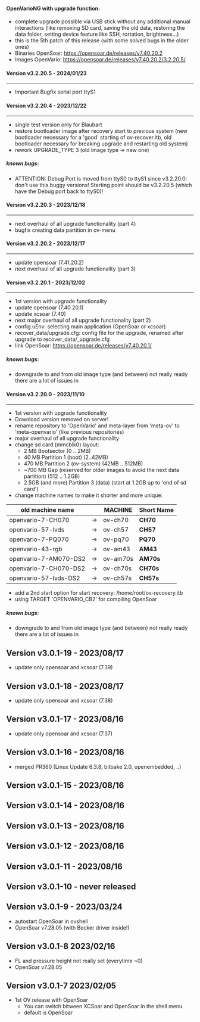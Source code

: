 #### OpenVarioNG with upgrade function:
* complete upgrade possible via USB stick without any additional manual interactions (like removing SD card, saving the old data, restoring the data folder, setting device feature like SSH, rortation, brightness...)
* this is the 5th patch of this release (with some solved bugs in the older ones)
* Binaries OpenSoar:  https://opensoar.de/releases/v7.40.20.2
* Images  OpenVario: https://opensoar.de/releases/v7.40.20.2/3.2.20.5/ 

#### Version v3.2.20.5 - 2024/01/23
------------------------------
- Important Bugfix serial port ttyS1

#### Version v3.2.20.4 - 2023/12/22
------------------------------
- single test version only for Blaubart
- restore bootloader image after recovery start to previous system
  (new bootloader necessary for a 'good' starting of ov-recover.itb, old
   bootloader necessary for breaking upgrade and restarting old system)
- rework UPGRADE_TYPE 3 (old image type -> new one)

##### known bugs:
- ATTENTION: Debug Port is moved from ttyS0 to ttyS1 since v3.2.20.0: don't use this buggy versions! Starting point should be v3.2.20.5 (which have the Debug port back to ttyS0)! 

#### Version v3.2.20.3 - 2023/12/18
------------------------------
- next overhaul of all upgrade functionality (part 4)
- bugfix creating data partition in ov-menu

#### Version v3.2.20.2 - 2023/12/17
------------------------------
- update opensoar (7.41.20.2)
- next overhaul of all upgrade functionality (part 3)

#### Version v3.2.20.1 - 2023/12/02
------------------------------
- 1st version with upgrade functionality
- update opensoar (7.40.20.1)
- update xcsoar (7.40)
- next major overhaul of all upgrade functionality (part 2)
- config.uEnv: selecting main application (OpenSoar or xcsoar)
- recover_data/upgrade.cfg: config file for the upgrade, renamed after upgrade
  to recover_data/_upgrade.cfg
- link OpenSoar: https://opensoar.de/releases/v7.40.20.1/ 

##### known bugs:
- downgrade to and from old image type (and between) not really ready
  there are a lot of issues in

#### Version v3.2.20.0 - 2023/11/10
------------------------------
- 1st version with upgrade functionality
- Download version removed on server!
- rename repository to 'OpenVario' and meta-layer from 'meta-ov' to 
  'meta-openvario' (like previous repositories)
- major overhaul of all upgrade functionality
- change sd card (mmcblk0) layout:
  * 2 MB Bootsector  (0 .. 2MB)
  * 40 MB Partition 1 (boot) (2..42MB)
  * 470 MB Partition 2 (ov-system) (42MB .. 512MB)
  * ~700 MB Gap (reserved for older images to avoid the next data partition)
    (512 .. 1.2GB)
  * 2.5GB (and more) Partition 3 (data) (start at 1.2GB up to 'end of sd card')
- change machine names to make it shorter and more unique:

|  old machine name     |   | MACHINE    |      Short Name  |
|-----------------------|---|-----|----------|
|  openvario-7-CH070      | -> | ov-ch70    |  **CH70**  |
|  openvario-57-lvds      | -> | ov-ch57    |  **CH57** |
|  openvario-7-PQ070      | -> | ov-pq70    |  **PQ70** |
|  openvario-43-rgb       | -> | ov-am43    |  **AM43** |
|  openvario-7-AM070-DS2  | -> | ov-am70s   |  **AM70s** |
|  openvario-7-CH070-DS2  | -> | ov-ch70s   |  **CH70s** |
|  openvario-57-lvds-DS2  | -> | ov-ch57s   |  **CH57s** |

- add a 2nd start option for start recovery: /home/root/ov-recovery.itb
- using TARGET 'OPENVARIO_CB2' for compiling OpenSoar

##### known bugs:
- downgrade to and from old image type (and between) not really ready
  there are a lot of issues in

Version v3.0.1-19 - 2023/08/17
------------------------------
* update only opensoar and xcsoar (7.39)

Version v3.0.1-18 - 2023/08/17
------------------------------
* update only opensoar and xcsoar (7.38)

Version v3.0.1-17 - 2023/08/16
------------------------------
* update only opensoar and xcsoar (7.37)

Version v3.0.1-16 - 2023/08/16
------------------------------
* merged PR360 (Linux Update 6.3.8, bitbake 2.0, openembedded, ..)

Version v3.0.1-15 - 2023/08/16
------------------------------

Version v3.0.1-14 - 2023/08/16
------------------------------

Version v3.0.1-13 - 2023/08/16
------------------------------

Version v3.0.1-12 - 2023/08/16
------------------------------

Version v3.0.1-11 - 2023/08/16 
------------------------------

Version v3.0.1-10 - never released 
------------------------------

Version v3.0.1-9 - 2023/03/24
------------------------------
* autostart OpenSoar in ovshell
* OpenSoar v7.28.05 (with Becker driver inside!)

Version v3.0.1-8  2023/02/16
------------------------------
* FL and pressure height not really set (everytime ~0)
* OpenSoar v7.28.05

Version v3.0.1-7 2023/02/05
------------------------------
 
* 1st OV release with OpenSoar
    * You can switch bitween XCSoar and OpenSoar in the shell menu
    * default is OpenSoar
